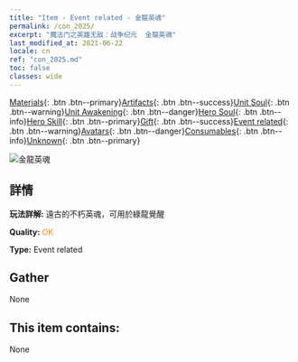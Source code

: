 ```yaml
---
title: "Item - Event related - 金龍英魂"
permalink: /con_2025/
excerpt: "魔法门之英雄无敌：战争纪元  金龍英魂"
last_modified_at: 2021-06-22
locale: cn
ref: "con_2025.md"
toc: false
classes: wide
---
```

 [Materials](/ItemsCN/){: .btn .btn--primary}[Artifacts](/ItemsCN/Artifacts/){: .btn .btn--success}[Unit Soul](/ItemsCN/UnitSoul/){: .btn .btn--warning}[Unit Awakening](/ItemsCN/UnitAwakening/){: .btn .btn--danger}[Hero Soul](/ItemsCN/HeroSoul/){: .btn .btn--info}[Hero Skill](/ItemsCN/HeroSkill/){: .btn .btn--primary}[Gift](/ItemsCN/Gift/){: .btn .btn--success}[Event related](/ItemsCN/Events/){: .btn .btn--warning}[Avatars](/ItemsCN/Avatars/){: .btn .btn--danger}[Consumables](/ItemsCN/Consumables/){: .btn .btn--info}[Unknown](/ItemsCN/Unknown/){: .btn .btn--primary}

 ![金龍英魂](/images/t/juexing_207.png)

## 詳情
 **玩法詳解:** 遠古的不朽英魂，可用於綠龍覺醒

 **Quality:** <span style="color: #FF8C00">OK</span>

 **Type:** Event related

## Gather

  None

## This item contains:

  None


